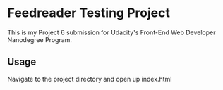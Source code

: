 # Feedreader Testing Project

This is my Project 6 submission for Udacity's Front-End Web Developer Nanodegree
Program.

## Usage

Navigate to the project directory and open up index.html
